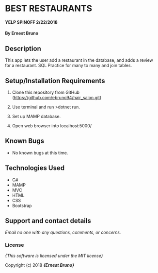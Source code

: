 # BEST RESTAURANTS

#### YELP SPINOFF 2/22/2018

#### By **Ernest Bruno**

## Description

This app lets the user add a restaurant in the database, and adds a review for a restaurant. SQL Practice for many to many and join tables.


## Setup/Installation Requirements

1. Clone this repository from GitHub (https://github.com/ebruno94/hair_salon.git)

2. Use terminal and run >dotnet run.

3. Set up MAMP database.

4. Open web browser into localhost:5000/

## Known Bugs
* No known bugs at this time.

## Technologies Used
* C#
* MAMP
* MVC
* HTML
* CSS
* Bootstrap

## Support and contact details

_Email no one with any questions, comments, or concerns._

### License

*{This software is licensed under the MIT license}*

Copyright (c) 2018 **_{Ernest Bruno}_**
